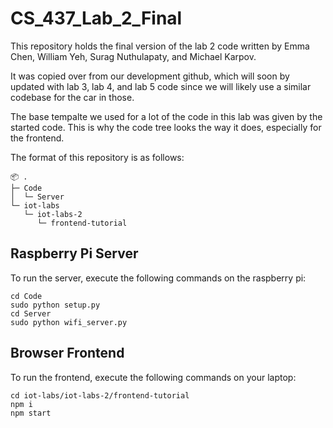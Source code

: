 # CS_437_Lab_2_Final

This repository holds the final version of the lab 2 code written by Emma Chen, William Yeh, Surag Nuthulapaty, and Michael Karpov.

It was copied over from our development github, which will soon by updated with lab 3, lab 4, and lab 5 code since we will likely use a similar codebase for the car in those.

The base tempalte we used for a lot of the code in this lab was given by the started code. This is why the code tree looks the way it does, especially for the frontend.

The format of this repository is as follows:

```
📦 .
├─ Code
│  └─ Server
└─ iot-labs
   └─ iot-labs-2
      └─ frontend-tutorial
```

## Raspberry Pi Server
To run the server, execute the following commands on the raspberry pi: 

```
cd Code
sudo python setup.py
cd Server
sudo python wifi_server.py
```

## Browser Frontend
To run the frontend, execute the following commands on your laptop:

```
cd iot-labs/iot-labs-2/frontend-tutorial
npm i
npm start
```

